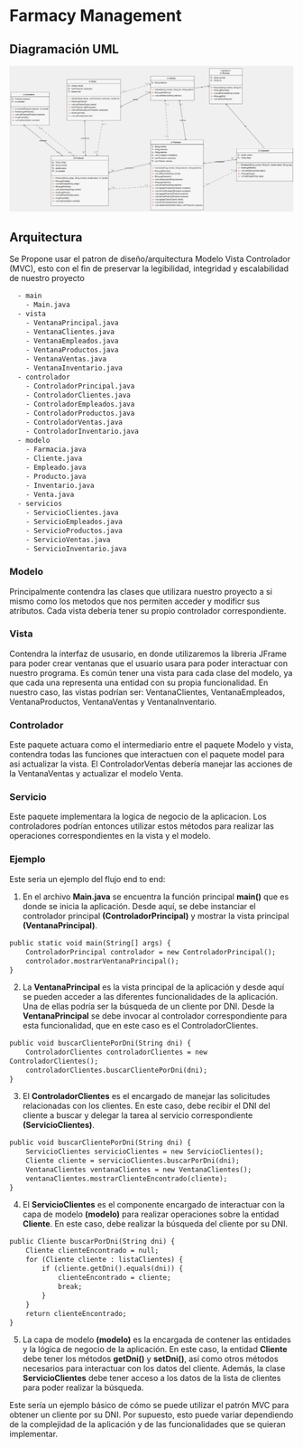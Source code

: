 # Farmacy Management

## Diagramación UML
![UML](img/uml.jpg)


## Arquitectura
Se Propone usar el patron de diseño/arquitectura Modelo Vista Controlador (MVC), esto con el fin de preservar la legibilidad, integridad y escalabilidad de nuestro proyecto
~~~
  - main
    - Main.java
  - vista
    - VentanaPrincipal.java
    - VentanaClientes.java
    - VentanaEmpleados.java
    - VentanaProductos.java
    - VentanaVentas.java
    - VentanaInventario.java
  - controlador
    - ControladorPrincipal.java
    - ControladorClientes.java
    - ControladorEmpleados.java
    - ControladorProductos.java
    - ControladorVentas.java
    - ControladorInventario.java
  - modelo
    - Farmacia.java
    - Cliente.java
    - Empleado.java
    - Producto.java
    - Inventario.java
    - Venta.java
  - servicios
    - ServicioClientes.java
    - ServicioEmpleados.java
    - ServicioProductos.java
    - ServicioVentas.java
    - ServicioInventario.java
~~~
### Modelo
Principalmente contendra las clases que utilizara nuestro proyecto a si mismo como los metodos que nos permiten acceder y modificr sus atributos. Cada vista debería tener su propio controlador correspondiente.

### Vista
Contendra la interfaz de ususario, en donde utilizaremos la libreria JFrame para poder crear ventanas que el usuario usara para poder interactuar con nuestro programa. Es común tener una vista para cada clase del modelo, ya que cada una representa una entidad con su propia funcionalidad. En nuestro caso, las vistas podrían ser: VentanaClientes, VentanaEmpleados, VentanaProductos, VentanaVentas y VentanaInventario.

### Controlador
Este paquete actuara como el intermediario entre el paquete Modelo y vista, contendra todas las funciones que interactuen con el paquete model para asi actualizar la vista. El ControladorVentas debería manejar las acciones de la VentanaVentas y actualizar el modelo Venta.

### Servicio
Este paquete implementara la logica de negocio de la aplicacion. Los controladores podrían entonces utilizar estos métodos para realizar las operaciones correspondientes en la vista y el modelo.

### Ejemplo

Este seria un ejemplo del flujo end to end:

1. En el archivo **Main.java** se encuentra la función principal **main()** que es donde se inicia la aplicación. Desde aquí, se debe instanciar el controlador principal **(ControladorPrincipal)** y mostrar la vista principal **(VentanaPrincipal)**.
~~~
public static void main(String[] args) {
    ControladorPrincipal controlador = new ControladorPrincipal();
    controlador.mostrarVentanaPrincipal();
}
~~~

2. La **VentanaPrincipal** es la vista principal de la aplicación y desde aquí se pueden acceder a las diferentes funcionalidades de la aplicación. Una de ellas podría ser la búsqueda de un cliente por DNI. Desde la **VentanaPrincipal** se debe invocar al controlador correspondiente para esta funcionalidad, que en este caso es el ControladorClientes.
~~~
public void buscarClientePorDni(String dni) {
    ControladorClientes controladorClientes = new ControladorClientes();
    controladorClientes.buscarClientePorDni(dni);
}
~~~

3. El **ControladorClientes** es el encargado de manejar las solicitudes relacionadas con los clientes. En este caso, debe recibir el DNI del cliente a buscar y delegar la tarea al servicio correspondiente **(ServicioClientes)**.
~~~
public void buscarClientePorDni(String dni) {
    ServicioClientes servicioClientes = new ServicioClientes();
    Cliente cliente = servicioClientes.buscarPorDni(dni);
    VentanaClientes ventanaClientes = new VentanaClientes();
    ventanaClientes.mostrarClienteEncontrado(cliente);
}
~~~

4. El **ServicioClientes** es el componente encargado de interactuar con la capa de modelo **(modelo)** para realizar operaciones sobre la entidad **Cliente**. En este caso, debe realizar la búsqueda del cliente por su DNI.
~~~
public Cliente buscarPorDni(String dni) {
    Cliente clienteEncontrado = null;
    for (Cliente cliente : listaClientes) {
        if (cliente.getDni().equals(dni)) {
            clienteEncontrado = cliente;
            break;
        }
    }
    return clienteEncontrado;
}
~~~

5. La capa de modelo **(modelo)** es la encargada de contener las entidades y la lógica de negocio de la aplicación. En este caso, la entidad **Cliente** debe tener los métodos **getDni()** y **setDni()**, así como otros métodos necesarios para interactuar con los datos del cliente. Además, la clase **ServicioClientes** debe tener acceso a los datos de la lista de clientes para poder realizar la búsqueda.

Este sería un ejemplo básico de cómo se puede utilizar el patrón MVC para obtener un cliente por su DNI. Por supuesto, esto puede variar dependiendo de la complejidad de la aplicación y de las funcionalidades que se quieran implementar.